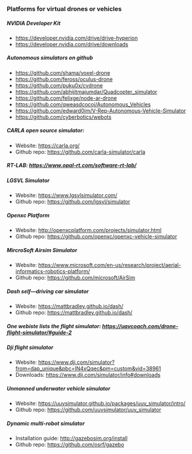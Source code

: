 ### Platforms for virtual drones or vehicles

##### NVIDIA Developer Kit 
   + https://developer.nvidia.com/drive/drive-hyperion
   + https://developer.nvidia.com/drive/downloads
##### Autonomous simulators on github
   + https://github.com/shama/voxel-drone
   + https://github.com/feross/oculus-drone
   + https://github.com/puku0x/cvdrone
   + https://github.com/abhijitmajumdar/Quadcopter_simulator
   + https://github.com/felixge/node-ar-drone
   + https://github.com/qweasdcocoj/Autonomous_Vehicles
   + https://github.com/edward0im/V-Rep-Autonomous-Vehicle-Simulator
   + https://github.com/cyberbotics/webots
##### CARLA open source simulator:
   + Website: https://carla.org/
   + Github repo: https://github.com/carla-simulator/carla
##### RT-LAB: https://www.opal-rt.com/software-rt-lab/
##### LGSVL Simulator
   + Website: https://www.lgsvlsimulator.com/
   + Github repo: https://github.com/lgsvl/simulator
##### Openxc Platform
   + Website: http://openxcplatform.com/projects/simulator.html
   + Github repo: https://github.com/openxc/openxc-vehicle-simulator
##### MircroSoft Airsim Simulator
   + Website: https://www.microsoft.com/en-us/research/project/aerial-informatics-robotics-platform/
   + Github repo: https://github.com/microsoft/AirSim
##### Dash self—driving car simulator
   + Website: https://mattbradley.github.io/dash/
   + Github repo: https://mattbradley.github.io/dash/
##### One webiste lists the flight simulator: https://uavcoach.com/drone-flight-simulator/#guide-2
##### Dji flight simulator
   + Website: https://www.dji.com/simulator?from=dap_unique&pbc=IN4xQqec&pm=custom&vid=38961
   + Downloads: https://www.dji.com/simulator/info#downloads
##### Unmanned underwater vehicle simulator
   + Website: https://uuvsimulator.github.io/packages/uuv_simulator/intro/
   + Github repo: https://github.com/uuvsimulator/uuv_simulator
##### Dynamic multi-robot simulator
   + Installation guide: http://gazebosim.org/install
   + Github repo: https://github.com/osrf/gazebo
